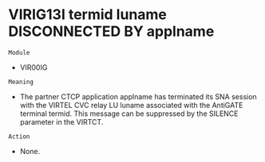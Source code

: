 # VIRIG13I termid luname DISCONNECTED BY applname

`Module`
- VIR00IG

`Meaning`
- The partner CTCP application applname has terminated its SNA session with the VIRTEL CVC relay LU luname associated with the AntiGATE terminal termid. This message can be suppressed by the SILENCE parameter in the VIRTCT.

`Action`
- None.

